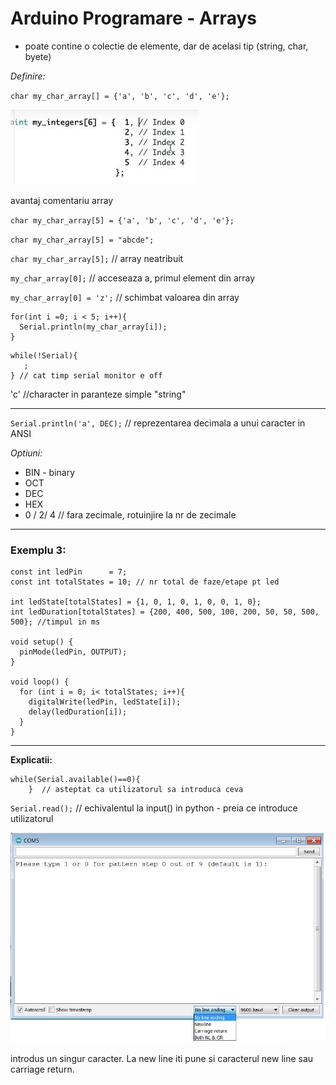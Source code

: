 <h1>Arduino Programare - Arrays</h1>

- poate contine o colectie de elemente, dar de acelasi tip (string, char, byete)

<i>Definire:</i>

`char my_char_array[] = {'a', 'b', 'c', 'd', 'e'};`

<img src="_img/27/avantaj com array.JPG" alt="avantaj comentarii array" />

avantaj comentariu array


`char my_char_array[5] = {'a', 'b', 'c', 'd', 'e'};`

`char my_char_array[5] = "abcde";`


`char my_char_array[5];` // array neatribuit

`my_char_array[0];` // acceseaza a, primul element din array

`my_char_array[0] = 'z';` // schimbat valoarea din array

```
for(int i =0; i < 5; i++){
  Serial.println(my_char_array[i]);
}
```


```
while(!Serial){
   ;
} // cat timp serial monitor e off
```

'c' //character in paranteze simple
"string"

<hr />

`Serial.println('a', DEC);` // reprezentarea decimala a unui caracter in ANSI

<i>Optiuni:</i>
- BIN - binary
- OCT
- DEC
- HEX
- 0 / 2/ 4   // fara zecimale, rotuinjire la nr de zecimale

<hr />
<h3>Exemplu 3:</h3>

```
const int ledPin      = 7;
const int totalStates = 10; // nr total de faze/etape pt led

int ledState[totalStates] = {1, 0, 1, 0, 1, 0, 0, 1, 0};
int ledDuration[totalStates] = {200, 400, 500, 100, 200, 50, 50, 500, 500}; //timpul in ms

void setup() {
  pinMode(ledPin, OUTPUT);
}

void loop() {
  for (int i = 0; i< totalStates; i++){
    digitalWrite(ledPin, ledState[i]);
    delay(ledDuration[i]);
  }
}
```

<hr />

<b>Explicatii:</b>

```
while(Serial.available()==0){ 
    }  // asteptat ca utilizatorul sa introduca ceva
```

`Serial.read();` // echivalentul la input() in python - preia ce introduce utilizatorul

<img src="_img/27/consola COM.JPG" alt="consola COM" />

introdus un singur caracter. La new line iti pune si caracterul new line sau carriage return.